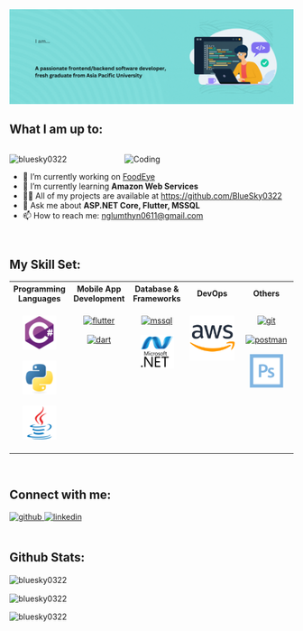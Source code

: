 <img src="https://github.com/BlueSky0322/BlueSky0322/blob/main/header-profile-v2.gif" alt="banner text">

## What I am up to:
<div class="container">
	<div class="row">
		<div class="column">
			<p align="left">
				<img src="https://komarev.com/ghpvc/?username=bluesky0322&label=Profile%20views&color=0e75b6&style=flat" alt="bluesky0322" />
				<img align="right" alt="Coding" width="300" src="https://camo.githubusercontent.com/c1dcb74cc1c1835b1d716f5051499a2814c683c806b15f04b0eba492863703e9/68747470733a2f2f63646e2e6472696262626c652e636f6d2f75736572732f3733303730332f73637265656e73686f74732f363538313234332f6176656e746f2e676966"/>
				<ul>
						<li>🔭 I’m currently working on <a href="https://github.com/BlueSky0322/food-eye">FoodEye</a></li>
						<li>🌱 I’m currently learning <strong>Amazon Web Services</strong></li>
						<li>👨‍💻 All of my projects are available at <a href="https://github.com/BlueSky0322">https://github.com/BlueSky0322</a></li>
						<li>💬 Ask me about <strong>ASP.NET Core, Flutter, MSSQL</strong></li>
						<li>📫 How to reach me: <a href="mailto:nglumthyn0611@gmail.com">nglumthyn0611@gmail.com</a></li>
				</ul>
			</p>
		</div>
</div>
</div>

</br>

## My Skill Set:
<table align="center">
	<tr>
		<th>Programming Languages</th>
	        <th>Mobile App Development</th>
	        <th>Database & Frameworks </th>
		<th>DevOps</th>
		<th>Others</th>
	</tr>
	<tr>
		<td valign="top" width="20%">
			<div align="center">
			</br>
			<a href="https://www.w3schools.com/cs/" target="_blank" rel="noreferrer"> 
				<img src="https://raw.githubusercontent.com/devicons/devicon/master/icons/csharp/csharp-original.svg" alt="csharp" width="60" height="60"/> 
			</a>
			</br>
			</br>
			<a href="https://www.python.org" target="_blank" rel="noreferrer"> 
				<img src="https://raw.githubusercontent.com/devicons/devicon/master/icons/python/python-original.svg" alt="python" width="60" height="60"/> 
			</a>
			</br>
			</br>
			<a href="https://www.java.com" target="_blank" rel="noreferrer"> 
				<img src="https://raw.githubusercontent.com/devicons/devicon/master/icons/java/java-original.svg" alt="java" width="60" height="60"/> 
			</a>
			</br>
			</br>
			</div>
		</td>
		<td valign="top" width="20%">
			<div align="center">
			</br>
			<a href="https://flutter.dev" target="_blank" rel="noreferrer"> 
				<img src="https://www.vectorlogo.zone/logos/flutterio/flutterio-icon.svg" alt="flutter" width="60" height="60"/> 
			</a>
			</br>
			</br>
			<a href="https://dart.dev" target="_blank" rel="noreferrer"> 
				<img src="https://www.vectorlogo.zone/logos/dartlang/dartlang-icon.svg" alt="dart" width="60" height="60"/> 
			</a>
			</div>
		</td>
		<td valign="top" width="20%">
			<div align="center">
				</br>
				<a href="https://www.microsoft.com/en-us/sql-server" target="_blank" rel="noreferrer"> 
					<img src="https://www.svgrepo.com/show/303229/microsoft-sql-server-logo.svg" alt="mssql" width="60" height="60"/>
				</a> 
				</br>
				</br>
				<a href="https://dotnet.microsoft.com/" target="_blank" rel="noreferrer"> 
					<img src="https://raw.githubusercontent.com/devicons/devicon/master/icons/dot-net/dot-net-original-wordmark.svg" alt="dotnet" width="60" height="60"/> 
				</a>  
			</div>
		</td>
		<td valign="top" width="20%">
			<div align="center">
				</br>
				<a href="https://aws.amazon.com" target="_blank" rel="noreferrer"> 
					<img src="https://raw.githubusercontent.com/devicons/devicon/master/icons/amazonwebservices/amazonwebservices-original-wordmark.svg" alt="aws" width="80" height="80"/> 
				</a>
			</div>
		</td>
		<td valign="top" width="20%">
			<div align="center">
				</br>
				<a href="https://git-scm.com/" target="_blank" rel="noreferrer"> 
					<img src="https://www.vectorlogo.zone/logos/git-scm/git-scm-icon.svg" alt="git" width="60" height="60"/> 
				</a>
				</br>
				</br>
				<a href="https://postman.com" target="_blank" rel="noreferrer"> 
					<img src="https://www.vectorlogo.zone/logos/getpostman/getpostman-icon.svg" alt="postman" width="60" height="60"/> 
				</a>
				</br>
				</br>
				<a href="https://www.photoshop.com/en" target="_blank" rel="noreferrer"> 
					<img src="https://raw.githubusercontent.com/devicons/devicon/master/icons/photoshop/photoshop-line.svg" alt="photoshop" width="60" height="60"/> 
				</a>				
				</br>
			</div>
		</td>
	</tr>
</table>

<br/>  

## Connect with me:
<div align="left">
<a href="https://github.com/BlueSky0322" target="_blank">
<img src=https://img.shields.io/badge/github-%2324292e.svg?&style=for-the-badge&logo=github&logoColor=white alt=github style="margin-bottom: 5px;" />
</a>
<a href="https://linkedin.com/in/ryanng0611" target="_blank">
<img src=https://img.shields.io/badge/linkedin-%231E77B5.svg?&style=for-the-badge&logo=linkedin&logoColor=white alt=linkedin style="margin-bottom: 5px;" />
</a>
</div>

<br/>  

## Github Stats:
<p><img align="center" src="https://github-readme-stats.vercel.app/api/top-langs?username=bluesky0322&show_icons=true&locale=en&layout=compact&theme=transparent" alt="bluesky0322" /></p>
<p><img align="center" src="https://github-readme-stats.vercel.app/api?username=bluesky0322&show_icons=true&locale=en&theme=transparent" alt="bluesky0322" /></p>
<p><img align="center" src="https://github-readme-streak-stats.herokuapp.com/?user=bluesky0322&theme=transparent" alt="bluesky0322" /></p>
